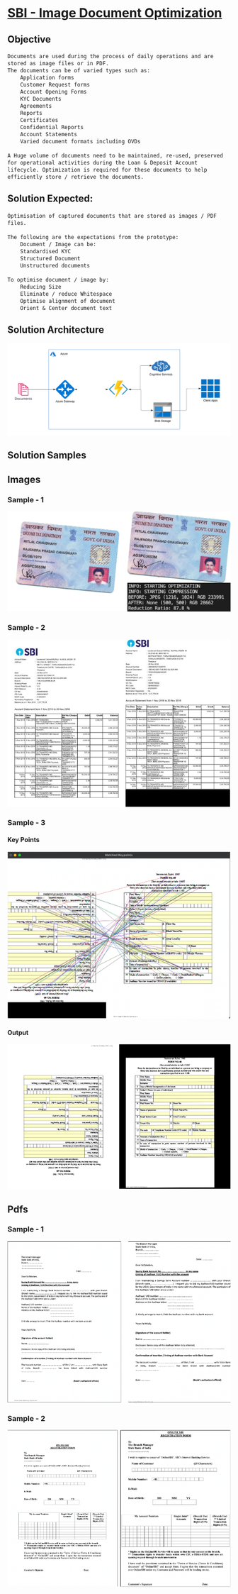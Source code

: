 # [SBI - Image Document Optimization](https://www.techgig.com/hackathon/image-document-optimization)

## Objective
```
Documents are used during the process of daily operations and are stored as image files or in PDF.
The documents can be of varied types such as:
    Application forms
    Customer Request forms
    Account Opening Forms
    KYC Documents
    Agreements
    Reports
    Certificates
    Confidential Reports
    Account Statements
    Varied document formats including OVDs

A Huge volume of documents need to be maintained, re-used, preserved for operational activities during the Loan & Deposit Account lifecycle. Optimization is required for these documents to help efficiently store / retrieve the documents.
```

## Solution Expected:
```
Optimisation of captured documents that are stored as images / PDF files.

The following are the expectations from the prototype:
    Document / Image can be:
    Standardised KYC
    Structured Document
    Unstructured documents

To optimise document / image by:
    Reducing Size
    Eliminate / reduce Whitespace
    Optimise alignment of document
    Orient & Center document text
```
## Solution Architecture
![alt text](./images/final_arch.png)

## Solution Samples
## Images
### Sample - 1
![alt text](./images/sample1.png)

### Sample - 2 
![alt text](./images/sample2.png)

### Sample - 3
#### Key Points
![alt text](./images/sample3.png)
#### Output
![alt text](./images/sample3a.png)

## Pdfs
### Sample - 1
![alt text](./images/sample4.png)

### Sample - 2 
![alt text](./images/sample5.png)

